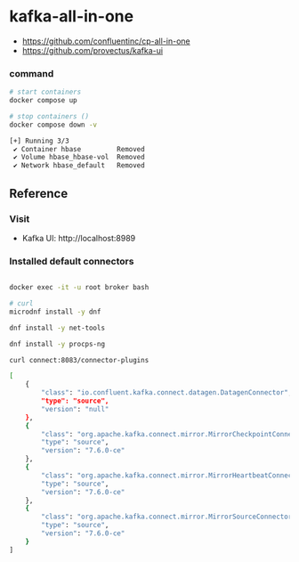 # kafka-all-in-one

* https://github.com/confluentinc/cp-all-in-one
* https://github.com/provectus/kafka-ui


### command
```bash
# start containers
docker compose up

# stop containers ()
docker compose down -v

[+] Running 3/3
 ✔ Container hbase         Removed
 ✔ Volume hbase_hbase-vol  Removed
 ✔ Network hbase_default   Removed

```


## Reference
### Visit 
- Kafka UI: http://localhost:8989

### Installed default connectors
```bash

docker exec -it -u root broker bash

# curl
microdnf install -y dnf

dnf install -y net-tools

dnf install -y procps-ng

curl connect:8083/connector-plugins

[
    {
        "class": "io.confluent.kafka.connect.datagen.DatagenConnector",
        "type": "source",
        "version": "null"
    },
    {
        "class": "org.apache.kafka.connect.mirror.MirrorCheckpointConnector",
        "type": "source",
        "version": "7.6.0-ce"
    },
    {
        "class": "org.apache.kafka.connect.mirror.MirrorHeartbeatConnector",
        "type": "source",
        "version": "7.6.0-ce"
    },
    {
        "class": "org.apache.kafka.connect.mirror.MirrorSourceConnector",
        "type": "source",
        "version": "7.6.0-ce"
    }
]
```